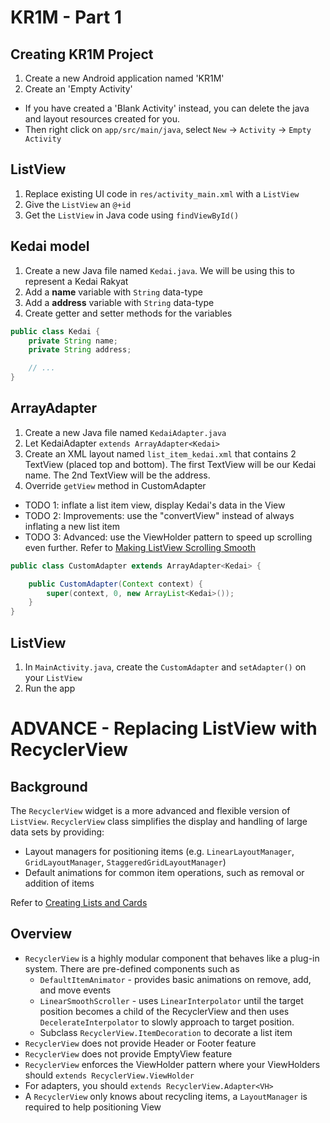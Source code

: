 # KR1M - Part 1

## Creating KR1M Project

1. Create a new Android application named 'KR1M'
2. Create an 'Empty Activity'
  - If you have created a 'Blank Activity' instead, you can delete the java and layout resources created for you.
  - Then right click on `app/src/main/java`, select `New` -> `Activity` -> `Empty Activity`

## ListView

1. Replace existing UI code in `res/activity_main.xml` with a `ListView`
2. Give the `ListView` an `@+id`
3. Get the `ListView` in Java code using `findViewById()`

## Kedai model

1. Create a new Java file named `Kedai.java`. We will be using this to represent a Kedai Rakyat
2. Add a **name** variable with `String` data-type
3. Add a **address** variable with `String` data-type
4. Create getter and setter methods for the variables

```java
public class Kedai {
    private String name;
    private String address;

    // ...
}
```

## ArrayAdapter

1. Create a new Java file named `KedaiAdapter.java`
2. Let KedaiAdapter `extends ArrayAdapter<Kedai>`
3. Create an XML layout named `list_item_kedai.xml` that contains 2 TextView (placed top and bottom). The first TextView will be our Kedai name. The 2nd TextView will be the address.
4. Override `getView` method in CustomAdapter
  - TODO 1: inflate a list item view, display Kedai's data in the View
  - TODO 2: Improvements: use the "convertView" instead of always inflating a new list item
  - TODO 3: Advanced: use the ViewHolder pattern to speed up scrolling even further. Refer to [Making ListView Scrolling Smooth](https://developer.android.com/training/improving-layouts/smooth-scrolling.html#ViewHolder)

```java
public class CustomAdapter extends ArrayAdapter<Kedai> {

    public CustomAdapter(Context context) {
        super(context, 0, new ArrayList<Kedai>());
    }
}
```

## ListView

1. In `MainActivity.java`, create the `CustomAdapter` and `setAdapter()` on your `ListView`
2. Run the app

# ADVANCE - Replacing ListView with RecyclerView

## Background
The `RecyclerView` widget is a more advanced and flexible version of `ListView`. `RecyclerView` class simplifies the display and handling of large data sets by providing:
  - Layout managers for positioning items (e.g. `LinearLayoutManager`, `GridLayoutManager`, `StaggeredGridLayoutManager`)
  - Default animations for common item operations, such as removal or addition of items

Refer to [Creating Lists and Cards](https://developer.android.com/training/material/lists-cards.html#RecyclerView)

## Overview

- `RecyclerView` is a highly modular component that behaves like a plug-in system. There are pre-defined components such as
  - `DefaultItemAnimator` - provides basic animations on remove, add, and move events
  - `LinearSmoothScroller` - uses `LinearInterpolator` until the target position becomes a child of the RecyclerView and then uses `DecelerateInterpolator` to slowly approach to target position.
  - Subclass `RecyclerView.ItemDecoration` to decorate a list item
- `RecyclerView` does not provide Header or Footer feature
- `RecyclerView` does not provide EmptyView feature
- `RecyclerView` enforces the ViewHolder pattern where your ViewHolders should `extends RecyclerView.ViewHolder`
- For adapters, you should `extends RecyclerView.Adapter<VH>`
- A `RecyclerView` only knows about recycling items, a `LayoutManager` is required to help positioning View
